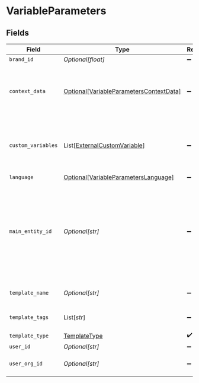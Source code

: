 # VariableParameters


## Fields

| Field                                                                                                                                   | Type                                                                                                                                    | Required                                                                                                                                | Description                                                                                                                             | Example                                                                                                                                 |
| --------------------------------------------------------------------------------------------------------------------------------------- | --------------------------------------------------------------------------------------------------------------------------------------- | --------------------------------------------------------------------------------------------------------------------------------------- | --------------------------------------------------------------------------------------------------------------------------------------- | --------------------------------------------------------------------------------------------------------------------------------------- |
| `brand_id`                                                                                                                              | *Optional[float]*                                                                                                                       | :heavy_minus_sign:                                                                                                                      | Brand ID                                                                                                                                | 123451                                                                                                                                  |
| `context_data`                                                                                                                          | [Optional[VariableParametersContextData]](../../models/shared/variableparameterscontextdata.md)                                         | :heavy_minus_sign:                                                                                                                      | If context data is avaialble, this data will be used for variable replace.                                                              |                                                                                                                                         |
| `custom_variables`                                                                                                                      | List[[ExternalCustomVariable](../../models/shared/externalcustomvariable.md)]                                                           | :heavy_minus_sign:                                                                                                                      | Custom variables with specified values form other services.                                                                             |                                                                                                                                         |
| `language`                                                                                                                              | [Optional[VariableParametersLanguage]](../../models/shared/variableparameterslanguage.md)                                               | :heavy_minus_sign:                                                                                                                      | N/A                                                                                                                                     |                                                                                                                                         |
| `main_entity_id`                                                                                                                        | *Optional[str]*                                                                                                                         | :heavy_minus_sign:                                                                                                                      | The main entity ID. Use main entity in order to use the variable without schema slug prefix - or just pass directly to other object ID. | 63753437-c9e2-4e83-82bb-b1c666514561                                                                                                    |
| `template_name`                                                                                                                         | *Optional[str]*                                                                                                                         | :heavy_minus_sign:                                                                                                                      | The name of email template                                                                                                              |                                                                                                                                         |
| `template_tags`                                                                                                                         | List[*str*]                                                                                                                             | :heavy_minus_sign:                                                                                                                      | The tags of email template                                                                                                              |                                                                                                                                         |
| `template_type`                                                                                                                         | [TemplateType](../../models/shared/templatetype.md)                                                                                     | :heavy_check_mark:                                                                                                                      | N/A                                                                                                                                     |                                                                                                                                         |
| `user_id`                                                                                                                               | *Optional[str]*                                                                                                                         | :heavy_minus_sign:                                                                                                                      | User ID                                                                                                                                 | 50001                                                                                                                                   |
| `user_org_id`                                                                                                                           | *Optional[str]*                                                                                                                         | :heavy_minus_sign:                                                                                                                      | Organization ID of the user                                                                                                             | 729224                                                                                                                                  |